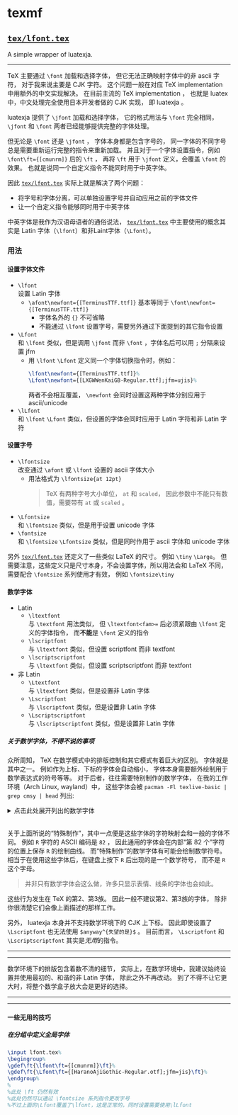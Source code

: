 # texmf

## [`tex/lfont.tex`](tex/lfont.tex)

A simple wrapper of luatexja.

---

TeX 主要通过 `\font` 加载和选择字体，
但它无法正确映射字体中的非 ascii 字符，
对于我来说主要是 CJK 字符。
这个问题一般在对应 TeX implementation 中用额外的中文实现解决。
在目前主流的 TeX implementation ，
也就是 luatex 中，中文处理完全使用日本开发者做的 CJK 实现，
即 luatexja 。

luatexja 提供了 `\jfont` 加载和选择字体，
它的格式用法与 `\font` 完全相同，
`\jfont` 和 `\font` 两者已经能够提供完整的字体处理。

但无论是 `\font` 还是 `\jfont` ，
字体本身都是包含字号的，
同一字体的不同字号总是需要重新运行完整的指令来重新加载。
并且对于一个字体设置指令，例如 `\font\ft={[cmunrm]}` 后的 `\ft` ，
再将 `\ft` 用于 `\jfont` 定义，会覆盖 `\font` 的效果。
也就是说同一个自定义指令不能同时用于中英字体。

因此 [`tex/lfont.tex`](tex/lfont.tex) 实际上就是解决了两个问题：
- 将字号和字体分离，可以单独设置字号并自动应用之前的字体文件
- 让一个自定义指令能够同时用于中英字体

中英字体是我作为汉语母语者的通俗说法，
[`tex/lfont.tex`](tex/lfont.tex) 中主要使用的概念其实是
Latin 字体（`\lfont`）和非Laint字体（`\Lfont`）。

### 用法

#### 设置字体文件

- `\lfont`  
	设置 Latin 字体
	- `\afont\newfont={[TerminusTTF.ttf]}` 基本等同于
		`\font\newfont={[TerminusTTF.ttf]}`
		- 字体名外的 `{}` 不可省略
		- 不能通过 `\lfont` 设置字号，需要另外通过下面提到的其它指令设置
- `\Lfont`  
	和 `\lfont` 类似，但是调用 `\jfont` 而非 `\font` ，字体名后可以用 `;` 分隔来设置 jfm
	- 用 `\lfont` `\Lfont` 定义同一个字体切换指令时，例如：
		```latex
		\lfont\newfont={[TerminusTTF.ttf]}%
		\Lfont\newfont={[LXGWWenKaiGB-Regular.ttf];jfm=ujis}%
		```
		两者不会相互覆盖， `\newfont` 会同时设置这两种字体分别应用于 ascii/unicode
- `\lLfont`  
	和 `\lfont` `\Lfont` 类似，但设置的字体会同时应用于 Latin 字符和非 Latin 字符

#### 设置字号

- `\lfontsize`  
	改变通过 `\afont` 或 `\lfont` 设置的 ascii 字体大小
	- 用法格式为 `\lfontsize{at 12pt}`
		> TeX 有两种字号大小单位， `at` 和 `scaled`，
		> 因此参数中不能只有数值，需要带有 `at` 或 `scaled` 。
- `\Lfontsize`  
	和 `\lfontsize` 类似，但是用于设置 unicode 字体
- `\fontsize`  
	和 `\lfontsize` `\Lfontsize` 类似，但是同时作用于 ascii 字体和 unicode 字体

另外 [`tex/lfont.tex`](tex/lfont.tex) 还定义了一些类似 LaTeX 的尺寸。
例如 `\tiny` `\Large`。
但需要注意，这些定义只是尺寸本身，不会设置字体，所以用法会和 LaTeX 不同，
需要配合 `\fontsize` 系列使用才有效，
例如 `\fontsize\tiny`

#### 数学字体

- Latin
	- `\ltextfont`  
		与 `\textfont` 用法类似，
		但 `\ltextfont<fam>=` 后必须紧跟由 `\lfont` 定义的字体指令，
		而**不能**是 `\font` 定义的指令
	- `\lscriptfont`  
		与 `\ltextfont` 类似，但设置 scriptfont 而非 textfont
	- `\lscriptscriptfont`  
		与 `\ltextfont` 类似，但设置 scriptscriptfont 而非 textfont
- 非 Latin
	- `\Ltextfont`  
		与 `\ltextfont` 类似，但是设置非 Latin 字体
	- `\Lscriptfont`  
		与 `\lscriptfont` 类似，但是设置非 Latin 字体
	- `\Lscriptscriptfont`  
		与 `\lscriptscriptfont` 类似，但是设置非 Latin 字体

##### 关于数学字体，不得不说的事项

众所周知， TeX 在数学模式中的排版控制和其它模式有着巨大的区别。
字体就是其中之一。
例如作为上标、下标的字体会自动缩小，
字体本身需要额外绘制用于数学表达式的符号等等。
对于后者，往往需要特别制作的数学字体，
在我的工作环境（Arch Linux, wayland）中，
这些字体会被 `pacman -Fl texlive-basic | grep cmsy | head` 列出:

<details>
<summary>点击此处展开列出的数学字体</summary>

> ```
> texlive-basic usr/share/texmf-dist/fonts/afm/public/amsfonts/cm/cmsy10.afm
> texlive-basic usr/share/texmf-dist/fonts/afm/public/amsfonts/cm/cmsy5.afm
> texlive-basic usr/share/texmf-dist/fonts/afm/public/amsfonts/cm/cmsy6.afm
> texlive-basic usr/share/texmf-dist/fonts/afm/public/amsfonts/cm/cmsy7.afm
> texlive-basic usr/share/texmf-dist/fonts/afm/public/amsfonts/cm/cmsy8.afm
> texlive-basic usr/share/texmf-dist/fonts/afm/public/amsfonts/cm/cmsy9.afm
> texlive-basic usr/share/texmf-dist/fonts/pk/ljfour/public/cm/dpi600/cmsy10.pk
> texlive-basic usr/share/texmf-dist/fonts/pk/ljfour/public/cm/dpi600/cmsy7.pk
> texlive-basic usr/share/texmf-dist/fonts/source/public/cm/cmsy10.mf
> texlive-basic usr/share/texmf-dist/fonts/source/public/cm/cmsy5.mf
> ```

</details><br/>

关于上面所说的“特殊制作”，其中一点便是这些字体的字符映射会和一般的字体不同。
例如 `R` 字符的 ASCII 编码是 `82` ，
因此通用的字体会在内部“第 82 个”字符的位置上保存 `R` 的绘制曲线。
而“特殊制作”的数学字体有可能会绘制数学符号。
相当于在使用这些字体后，在键盘上按下 `R` 后出现的是一个数学符号，
而不是 `R` 这个字母。
> 并非只有数学字体会这么做，许多只显示表情、线条的字体也会如此。

这些行为发生在 TeX 的第2、第3族。
因此一般不建议第2、第3族的字体，
除非你很清楚它们会像上面描述的那样工作。

另外，
luatexja 本身并不支持数学环境下的 CJK 上下标。
因此即使设置了 `\Lscriptfont` 也无法使用 `$anyway^{失望的是}$` 。
目前而言， `\Lscriptfont` 和 `\Lscriptscriptfont` 其实是*无用*的指令。

---
---

数学环境下的排版包含着数不清的细节，
实际上，在数学环境中，我建议始终设置并使用最初的、和谐的非 Latin 字体，
除此之外不再改动。
到了不得不让它更大时，将整个数学盒子放大会是更好的选择。

---
---

#### 一些无用的技巧

##### 在分组中定义全局字体

```latex
\input lfont.tex%
\begingroup%
\gdef\ft{\lfont\ft={[cmunrm]}\ft}%
\gdef\ft{\Lfont\ft={[HaranoAjiGothic-Regular.otf];jfm=jis}\ft}%
\endgroup%
%
%此处 \ft 仍然有效
%此处仍然可以通过 \fontsize 系列指令更改字号
%不过上面的\Lfont覆盖了\lfont，这是正常的，同时设置需要使用\lLfont
```
